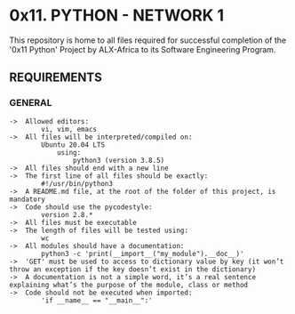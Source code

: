 # 0x11. PYTHON - NETWORK 1

This repository is home to all files required for successful completion of the '0x11 Python' Project by ALX-Africa to its Software Engineering Program.

## REQUIREMENTS

### GENERAL

	->	Allowed editors:
			vi, vim, emacs
	->	All files will be interpreted/compiled on:
			Ubuntu 20.04 LTS
				using:
					python3 (version 3.8.5)
	->	All files should end with a new line
	->	The first line of all files should be exactly:
			#!/usr/bin/python3
	->	A README.md file, at the root of the folder of this project, is mandatory
	->	Code should use the pycodestyle:
			version 2.8.*
	->	All files must be executable
	->	The length of files will be tested using:
			wc
	->	All modules should have a documentation:
			python3 -c 'print(__import__("my_module").__doc__)'
	->	'GET' must be used to access to dictionary value by key (it won’t throw an exception if the key doesn’t exist in the dictionary)
	->	A documentation is not a simple word, it’s a real sentence explaining what’s the purpose of the module, class or method
	->	Code should not be executed when imported:
			'if __name__ == "__main__":'
